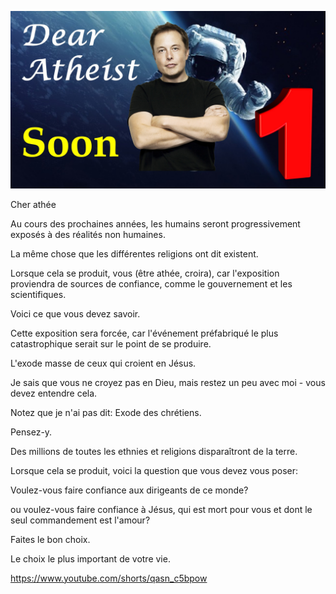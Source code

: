 ![Video cover image](../cover.jpg "cover photo")

Cher athée

Au cours des prochaines années, les humains seront progressivement exposés à des réalités non humaines.

La même chose que les différentes religions ont dit existent.

Lorsque cela se produit, vous (être athée, croira), car l'exposition proviendra de sources de confiance, comme le gouvernement et les scientifiques.

Voici ce que vous devez savoir.

Cette exposition sera forcée, car l'événement préfabriqué le plus catastrophique serait sur le point de se produire.

L'exode masse de ceux qui croient en Jésus.

Je sais que vous ne croyez pas en Dieu, mais restez un peu avec moi - vous devez entendre cela.

Notez que je n'ai pas dit: Exode des chrétiens.

Pensez-y.

Des millions de toutes les ethnies et religions disparaîtront de la terre.

Lorsque cela se produit, voici la question que vous devez vous poser:

Voulez-vous faire confiance aux dirigeants de ce monde?

ou voulez-vous faire confiance à Jésus, qui est mort pour vous et dont le seul commandement est l'amour?

Faites le bon choix.

Le choix le plus important de votre vie.

https://www.youtube.com/shorts/qasn_c5bpow